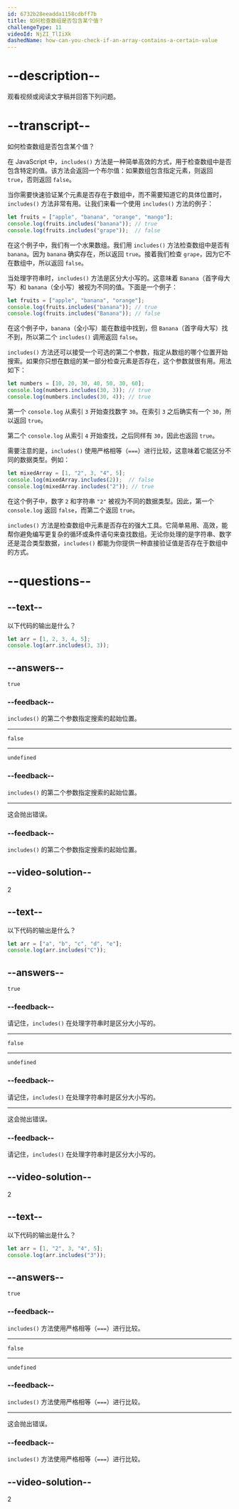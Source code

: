 ```yaml
---
id: 6732b28eeadda1158cdbff7b
title: 如何检查数组是否包含某个值？
challengeType: 11
videoId: NjZI_TlIiXk
dashedName: how-can-you-check-if-an-array-contains-a-certain-value
---
```


# --description--

观看视频或阅读文字稿并回答下列问题。

# --transcript--

如何检查数组是否包含某个值？

在 JavaScript 中，`includes()` 方法是一种简单高效的方式，用于检查数组中是否包含特定的值。该方法会返回一个布尔值：如果数组包含指定元素，则返回 `true`，否则返回 `false`。

当你需要快速验证某个元素是否存在于数组中，而不需要知道它的具体位置时，`includes()` 方法非常有用。让我们来看一个使用 `includes()` 方法的例子：

```js
let fruits = ["apple", "banana", "orange", "mango"];
console.log(fruits.includes("banana")); // true
console.log(fruits.includes("grape"));  // false
```

在这个例子中，我们有一个水果数组。我们用 `includes()` 方法检查数组中是否有 `banana`。因为 `banana` 确实存在，所以返回 `true`。接着我们检查 `grape`，因为它不在数组中，所以返回 `false`。

当处理字符串时，`includes()` 方法是区分大小写的。这意味着 `Banana`（首字母大写）和 `banana`（全小写）被视为不同的值。下面是一个例子：

```js
let fruits = ["apple", "banana", "orange"];
console.log(fruits.includes("banana")); // true
console.log(fruits.includes("Banana")); // false
```

在这个例子中，`banana`（全小写）能在数组中找到，但 `Banana`（首字母大写）找不到，所以第二个 `includes()` 调用返回 `false`。

`includes()` 方法还可以接受一个可选的第二个参数，指定从数组的哪个位置开始搜索。如果你只想在数组的某一部分检查元素是否存在，这个参数就很有用。用法如下：

```js
let numbers = [10, 20, 30, 40, 50, 30, 60];
console.log(numbers.includes(30, 3)); // true
console.log(numbers.includes(30, 4)); // true
```

第一个 `console.log` 从索引 `3` 开始查找数字 `30`。在索引 `3` 之后确实有一个 `30`，所以返回 `true`。

第二个 `console.log` 从索引 `4` 开始查找，之后同样有 `30`，因此也返回 `true`。

需要注意的是，`includes()` 使用严格相等（`===`）进行比较，这意味着它能区分不同的数据类型。例如：

```js
let mixedArray = [1, "2", 3, "4", 5];
console.log(mixedArray.includes(2));  // false
console.log(mixedArray.includes("2")); // true
```

在这个例子中，数字 `2` 和字符串 `"2"` 被视为不同的数据类型。因此，第一个 `console.log` 返回 `false`，而第二个返回 `true`。

`includes()` 方法是检查数组中元素是否存在的强大工具。它简单易用、高效，能帮你避免编写更复杂的循环或条件语句来查找数组。无论你处理的是字符串、数字还是混合类型数据，`includes()` 都能为你提供一种直接验证值是否存在于数组中的方式。

# --questions--

## --text--

以下代码的输出是什么？

```js
let arr = [1, 2, 3, 4, 5];
console.log(arr.includes(3, 3));
```

## --answers--

`true`

### --feedback--

`includes()` 的第二个参数指定搜索的起始位置。

---

`false`

---

`undefined`

### --feedback--

`includes()` 的第二个参数指定搜索的起始位置。

---

这会抛出错误。

### --feedback--

`includes()` 的第二个参数指定搜索的起始位置。

## --video-solution--

2

## --text--

以下代码的输出是什么？

```js
let arr = ["a", "b", "c", "d", "e"];
console.log(arr.includes("C"));
```

## --answers--

`true`

### --feedback--

请记住，`includes()` 在处理字符串时是区分大小写的。

---

`false`

---

`undefined`

### --feedback--

请记住，`includes()` 在处理字符串时是区分大小写的。

---

这会抛出错误。

### --feedback--

请记住，`includes()` 在处理字符串时是区分大小写的。

## --video-solution--

2

## --text--

以下代码的输出是什么？

```js
let arr = [1, "2", 3, "4", 5];
console.log(arr.includes("3"));
```

## --answers--

`true`

### --feedback--

`includes()` 方法使用严格相等（`===`）进行比较。

---

`false`

---

`undefined`

### --feedback--

`includes()` 方法使用严格相等（`===`）进行比较。

---

这会抛出错误。

### --feedback--

`includes()` 方法使用严格相等（`===`）进行比较。

## --video-solution--

2

